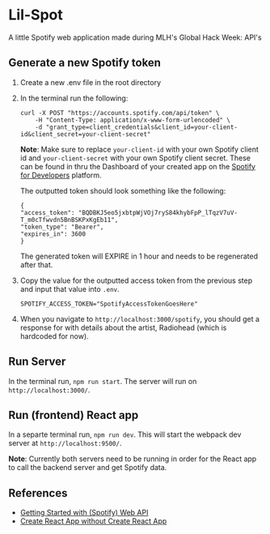 # Lil-Spot

A little Spotify web application made during MLH's Global Hack Week: API's

## Generate a new Spotify token

1. Create a new .env file in the root directory
2. In the terminal run the following:

   ```
   curl -X POST "https://accounts.spotify.com/api/token" \
       -H "Content-Type: application/x-www-form-urlencoded" \
       -d "grant_type=client_credentials&client_id=your-client-id&client_secret=your-client-secret"
   ```

   **Note**: Make sure to replace `your-client-id` with your own Spotify client id and `your-client-secret` with your own Spotify client secret. These can be found in thru the Dashboard of your created app on the [Spotify for Developers](https://developer.spotify.com/) platform.

   The outputted token should look something like the following:

   ```
   {
   "access_token": "BQDBKJ5eo5jxbtpWjVOj7ryS84khybFpP_lTqzV7uV-T_m0cTfwvdn5BnBSKPxKgEb11",
   "token_type": "Bearer",
   "expires_in": 3600
   }
   ```

   The generated token will EXPIRE in 1 hour and needs to be regenerated after that.

3. Copy the value for the outputted access token from the previous step and input that value into `.env`.

   ```
   SPOTIFY_ACCESS_TOKEN="SpotifyAccessTokenGoesHere"
   ```

4. When you navigate to `http://localhost:3000/spotify`, you should get a response for with details about the artist, Radiohead (which is hardcoded for now).

## Run Server

In the terminal run, `npm run start`. The server will run on
`http://localhost:3000/`.

## Run (frontend) React app

In a separte terminal run, `npm run dev`. This will start the webpack dev server at `http://localhost:9500/`.

**Note**: Currently both servers need to be running in order for the React app to call the backend server and get Spotify data.

## References

- [Getting Started with (Spotify) Web API](https://developer.spotify.com/documentation/web-api/tutorials/getting-started)
- [Create React App without Create React App](https://blog.bitsrc.io/create-react-app-without-create-react-app-b0a5806a92)
